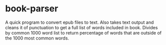 ﻿# book-parser
A quick program to convert epub files to text. Also takes text output and cleans it of punctuation to get a full list of words included in book. Divides by common 1000 word list to return percentage of words that are outside of the 1000 most common words.
